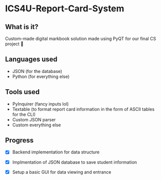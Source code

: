 # ICS4U-Report-Card-System

## What is it?
 Custom-made digital markbook solution made using PyQT for our final CS project :hot_face:

## Languages used
- JSON (for the database)
- Python (for everything else)

## Tools used
- PyInquirer (fancy inputs lol)
- Textable (to format report card information in the form of ASCII tables for the CLI)
- Custom JSON parser
- Custom everything else

## Progress
- [x] Backend implementation for data structure
- [x] Implmentation of JSON database to save student information
- [x] Setup a basic GUI for data viewing and entrance

